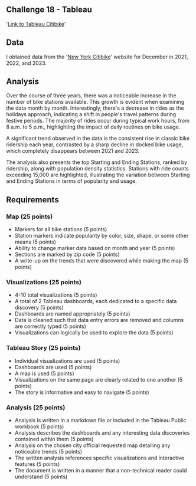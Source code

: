 ## Challenge 18 - Tableau
'[Link to Tableau Citibike](https://public.tableau.com/views/Citibike_17085489044310/CitiBikeDec2021-2023?:language=en-US&publish=yes&:sid=&:display_count=n&:origin=viz_share_link)'

## Data
I obtained data from the '[New York Citibike](https://s3.amazonaws.com/tripdata/index.html)' website for December in 2021, 2022, and 2023.

## Analysis
Over the course of three years, there was a noticeable increase in the number of bike stations available. This growth is evident when examining the data month by month. Interestingly, there's a decrease in rides as the holidays approach, indicating a shift in people's travel patterns during festive periods. The majority of rides occur during typical work hours, from 8 a.m. to 5 p.m., highlighting the impact of daily routines on bike usage.

A significant trend observed in the data is the consistent rise in classic bike ridership each year, contrasted by a sharp decline in docked bike usage, which completely disappears between 2021 and 2023.

The analysis also presents the top Starting and Ending Stations, ranked by ridership, along with population density statistics. Stations with ride counts exceeding 15,000 are highlighted, illustrating the variation between Starting and Ending Stations in terms of popularity and usage.

## Requirements
### Map (25 points)
* Markers for all bike stations (5 points)
* Station markers indicate popularity by color, size, shape, or some other means (5 points)
* Ability to change marker data based on month and year (5 points)
* Sections are marked by zip code (5 points)
* A write-up on the trends that were discovered while making the map (5 points)
### Visualizations (25 points)
* 4-10 total visualizations (5 points)
* A total of 2 Tableau dashboards, each dedicated to a specific data discovery (5 points)
* Dashboards are named appropriately (5 points)
* Data is cleaned such that data entry errors are removed and columns are correctly typed (5 points)
* Visualizations can logically be used to explore the data (5 points)
### Tableau Story (25 points)
* Individual visualizations are used (5 points)
* Dashboards are used (5 points)
* A map is used (5 points)
* Visualizations on the same page are clearly related to one another (5 points)
* The story is informative and easy to navigate (5 points)
### Analysis (25 points)
* Analysis is written in a markdown file or included in the Tableau Public workbook (5 points)
* Analysis describes the dashboards and any interesting data discoveries contained within them (5 points)
* Analysis on the chosen city official requested map detailing any noticeable trends (5 points)
* The written analysis references specific visualizations and interactive features (5 points)
* The document is written in a manner that a non-technical reader could understand (5 points)
